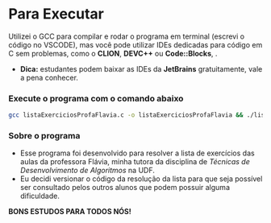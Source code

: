 # Para Executar

Utilizei o GCC para compilar e rodar o programa em terminal (escrevi o código no VSCODE), mas você pode utilizar IDEs dedicadas para código em C sem problemas, como o **CLION**, **DEVC++** ou **Code::Blocks**, .
- **Dica:** estudantes podem baixar as IDEs da **JetBrains** gratuitamente, vale a pena conhecer.

### Execute o programa com o comando abaixo

```bash
gcc listaExerciciosProfaFlavia.c -o listaExerciciosProfaFlavia && ./listaExerciciosProfaFlavia
```
### Sobre o programa
- Esse programa foi desenvolvido para resolver a lista de exercícios das aulas da professora Flávia, minha tutora da disciplina de *Técnicas de Desenvolvimento de Algoritmos* na UDF.
- Eu decidi versionar o código da resolução da lista para que seja possível ser consultado pelos outros alunos que podem possuir alguma dificuldade.

**BONS ESTUDOS PARA TODOS NÓS!**